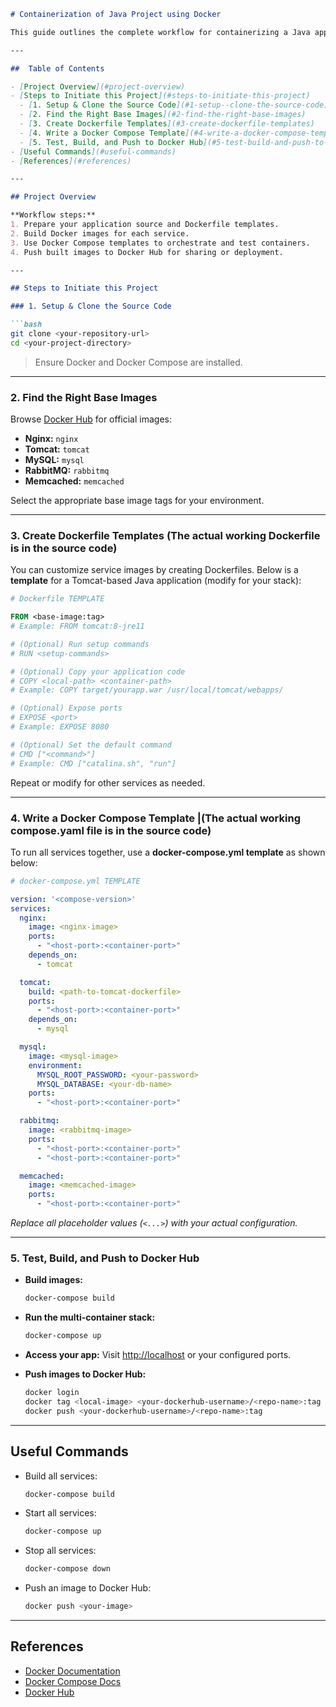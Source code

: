 ````markdown
# Containerization of Java Project using Docker

This guide outlines the complete workflow for containerizing a Java application stack with **Nginx, Tomcat, MySQL, RabbitMQ, and Memcached** using Docker and Docker Compose. The process covers source preparation, image building, multi-container orchestration, testing, and publishing to Docker Hub.

---

##  Table of Contents

- [Project Overview](#project-overview)
- [Steps to Initiate this Project](#steps-to-initiate-this-project)
  - [1. Setup & Clone the Source Code](#1-setup--clone-the-source-code)
  - [2. Find the Right Base Images](#2-find-the-right-base-images)
  - [3. Create Dockerfile Templates](#3-create-dockerfile-templates)
  - [4. Write a Docker Compose Template](#4-write-a-docker-compose-template)
  - [5. Test, Build, and Push to Docker Hub](#5-test-build-and-push-to-docker-hub)
- [Useful Commands](#useful-commands)
- [References](#references)

---

## Project Overview

**Workflow steps:**
1. Prepare your application source and Dockerfile templates.
2. Build Docker images for each service.
3. Use Docker Compose templates to orchestrate and test containers.
4. Push built images to Docker Hub for sharing or deployment.

---

## Steps to Initiate this Project

### 1. Setup & Clone the Source Code

```bash
git clone <your-repository-url>
cd <your-project-directory>
````

> Ensure Docker and Docker Compose are installed.

---

### 2. Find the Right Base Images

Browse [Docker Hub](https://hub.docker.com/) for official images:

* **Nginx:** `nginx`
* **Tomcat:** `tomcat`
* **MySQL:** `mysql`
* **RabbitMQ:** `rabbitmq`
* **Memcached:** `memcached`

Select the appropriate base image tags for your environment.

---

### 3. Create Dockerfile Templates (The actual working Dockerfile is in the source code)

You can customize service images by creating Dockerfiles.
Below is a **template** for a Tomcat-based Java application (modify for your stack):

```dockerfile
# Dockerfile TEMPLATE

FROM <base-image:tag>
# Example: FROM tomcat:8-jre11

# (Optional) Run setup commands
# RUN <setup-commands>

# (Optional) Copy your application code
# COPY <local-path> <container-path>
# Example: COPY target/yourapp.war /usr/local/tomcat/webapps/

# (Optional) Expose ports
# EXPOSE <port>
# Example: EXPOSE 8080

# (Optional) Set the default command
# CMD ["<command>"]
# Example: CMD ["catalina.sh", "run"]
```

Repeat or modify for other services as needed.

---

### 4. Write a Docker Compose Template |(The actual working compose.yaml file is in the source code)

To run all services together, use a **docker-compose.yml template** as shown below:

```yaml
# docker-compose.yml TEMPLATE

version: '<compose-version>'
services:
  nginx:
    image: <nginx-image>
    ports:
      - "<host-port>:<container-port>"
    depends_on:
      - tomcat

  tomcat:
    build: <path-to-tomcat-dockerfile>
    ports:
      - "<host-port>:<container-port>"
    depends_on:
      - mysql

  mysql:
    image: <mysql-image>
    environment:
      MYSQL_ROOT_PASSWORD: <your-password>
      MYSQL_DATABASE: <your-db-name>
    ports:
      - "<host-port>:<container-port>"

  rabbitmq:
    image: <rabbitmq-image>
    ports:
      - "<host-port>:<container-port>"
      - "<host-port>:<container-port>"

  memcached:
    image: <memcached-image>
    ports:
      - "<host-port>:<container-port>"
```

*Replace all placeholder values (`<...>`) with your actual configuration.*

---

### 5. Test, Build, and Push to Docker Hub

* **Build images:**

  ```bash
  docker-compose build
  ```

* **Run the multi-container stack:**

  ```bash
  docker-compose up
  ```

* **Access your app:**
  Visit [http://localhost](http://localhost:80) or your configured ports.

* **Push images to Docker Hub:**

  ```bash
  docker login
  docker tag <local-image> <your-dockerhub-username>/<repo-name>:tag
  docker push <your-dockerhub-username>/<repo-name>:tag
  ```

---

## Useful Commands

* Build all services:

  ```bash
  docker-compose build
  ```
* Start all services:

  ```bash
  docker-compose up
  ```
* Stop all services:

  ```bash
  docker-compose down
  ```
* Push an image to Docker Hub:

  ```bash
  docker push <your-image>
  ```

---

## References

* [Docker Documentation](https://docs.docker.com/)
* [Docker Compose Docs](https://docs.docker.com/compose/)
* [Docker Hub](https://hub.docker.com/)




